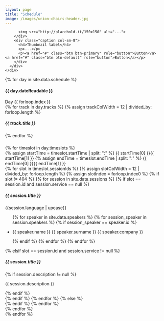 ```yaml
---
layout: page
title: "Schedule"
image: /images/union-chairs-header.jpg
---
```

<section>
<div class="container">

  <div class="row">
    <div class="">
      <div class="">
        <div class="col-sm-4">

          <img src="http://placehold.it/150x150" alt="...">
        </div>
        <div class="caption col-sm-8">
          <h4>Thumbnail label</h4>
          <p>...</p>
          <p><a href="#" class="btn btn-primary" role="button">Button</a> <a href="#" class="btn btn-default" role="button">Button</a></p>
        </div>
      </div>
    </div>
  </div>

</div>
</section>

<section id="schedule" class="schedule">
    <div class="content-wrapper">
        {% for day in site.data.schedule %}
        <div class="schedule-table col-lg-8 col-md-10 col-md-offset-1">
            <h4 class="schedule-table-heading">{{ day.dateReadable }}</h4>
            <div class="timeslot track-header stick-header">
                <div class="track-header-label">Day {{ forloop.index }}</div>
                <div class="timeslot-elements flexbox-wrapper">
                    {% for track in day.tracks %}
                    {% assign trackColWidth = 12 | divided_by: forloop.length %}
                    <div class="track-header-slot col-md-{{ trackColWidth }} flexbox-item-height hidden-xs">
                        <h5 class="track-header-title">{{ track.title }}</h5>
                    </div>
                    {% endfor %}
                    <div class="track-header-slot col-xs-12 visible-xs">
                        <h5 class="slot-detail track-header-title"></h5>
                    </div>
                </div>
            </div>
            {% for timeslot in day.timeslots %}
            <div class="timeslot" itemtype="http://schema.org/subEvent">
                <div class="timeslot-label">
                    <time class="start-time" itemprop="startDate" datetime="{{ day.dateReadable }}T{{ timeslot.startTime }}">
                        {% assign startTime = timeslot.startTime | split: ":" %}
                        {{ startTime[0] }}<span>{{ startTime[1] }}</span>
                    </time>
                    <time class="end-time" itemprop="endDate" datetime="{{ day.dateReadable }}T{{ timeslot.endTime }}">
                        {% assign endTime = timeslot.endTime | split: ":" %}
                        {{ endTime[0] }}<span>{{ endTime[1] }}</span>
                    </time>
                </div>
                <div class="timeslot-elements flexbox-wrapper">
                    {% for slot in timeslot.sessionIds %}
                        {% assign slotColWidth = 12 | divided_by: forloop.length %}
                        {% assign slotIndex = forloop.index0 %}
                        {% if slot != 404 %}
                            {% for session in site.data.sessions %}
                                {% if slot == session.id and session.service == null %}
                                <div id="session-{{ session.id }}" class="slot col-md-{{ slotColWidth }} col-xs-12 flexbox-item-height" data-slot-detail="{{ day.tracks[slotIndex].title }}" data-toggle="modal" data-target="#sessionDetail-{{ session.id }}">
                                    <div class="color-line" style="background: {{ day.tracks[slotIndex].color }}"></div>
                                    <div class="slot-content" style="border-right-color: {{ day.tracks[slotIndex].color }}">
                                        <h5 class="slot-title" itemprop="name">{{ session.title }}</h5>
                                        <span class="slot-language">{{session.language | upcase}}</span>
                                        <ul class="slot-speakers">
                                            {% for speaker in site.data.speakers %}
                                                {% for session_speaker in session.speakers %}
                                                    {% if session_speaker == speaker.id %}
                                                    <li itemprop="performer"><div class="speaker-img flow-img img-circle" style="background-image: url({{ site.baseurl | append: '/img/people/' | append: speaker.thumbnailUrl }})"></div>
                                                    <p class="speaker-name">{{ speaker.name }} {{ speaker.surname }}
                                                        <span class="speaker-position">{{ speaker.company }}</span>
                                                    </p>
                                                    </li>
                                                    {% endif %}
                                                {% endfor %}
                                            {% endfor %}
                                        </ul>
                                    </div>
                                </div>
                                {% elsif slot == session.id and session.service != null %}
                                <div class="slot col-md-{{ slotColWidth }} col-xs-12 service-slot flexbox-item-height" data-slot-detail="{{ session.place }}">
                                    <div class="color-line"></div>
                                    <div class="slot-content">
                                        <h5 class="slot-title" itemprop="name">{{ session.title }}</h5>
                                        {% if session.description != null %}
                                        <p class="service-description">{{ session.description }}</p>
                                        {% endif %}
                                    </div>
                                </div>
                                {% endif %}
                            {% endfor %}
                        {% else %}
                        <div class="slot col-md-{{ slotColWidth }} hidden-xs blank-col flexbox-item-height"></div>
                        {% endif %}
                    {% endfor %}
                </div>
            </div>
            {% endfor %}
        </div>
        {% endfor %}
    </div>
</section>
<!-- End Schedule Section -->
